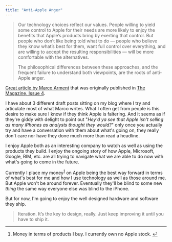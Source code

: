 ```yaml
---
title: "Anti-Apple Anger"
---
```

<blockquote><p>
  Our technology choices reflect our values. People willing to yield some control to Apple for their needs are more likely to enjoy the benefits that Apple’s products bring by exerting that control. But people who don’t like being told what to do — people who believe they know what’s best for them, want full control over everything, and are willing to accept the resulting responsibilities — will be more comfortable with the alternatives.</p>
<p>  The philosophical differences between these approaches, and the frequent failure to understand both viewpoints, are the roots of anti-Apple anger.
</p></blockquote>
<p><a href="http://www.marco.org/2013/01/21/anti-apple-anger">Great article by Marco Arment</a> that was originally published in <a href="http://the-magazine.org/">The Magazine, Issue 4</a>.</p>
<p>I have about 3 different draft posts sitting on my blog where I try and articulate most of what Marco writes. What I often get from people is this desire to make sure I know if they think Apple is faltering. And it seems as if they're giddy with delight to point out "<em>Hey'd ya see that Apple isn't selling as many iPhones as analysts thought they would?</em>" only once you actually try and have a conversation with them about what's going on, they really don't care nor have they done much more than read a headline.</p>
<p>I enjoy Apple both as an interesting company to watch as well as using the products they build. I enjoy the ongoing story of how Apple, Microsoft, Google, RIM, etc. are all trying to navigate what we are able to do now with what's going to come in the future.</p>
<p>Currently I place my money<sup id="fnref-21139:1"><a href="#fn-21139:1" rel="footnote">1</a></sup> on Apple being the best way forward in terms of what's best for me and how I use technology as well as those around me. But Apple won't be around forever. Eventually they'll be blind to some new <em>thing</em> the same way everyone else was blind to the iPhone.</p>
<p>But for now, I'm going to enjoy the well designed hardware and software they ship.</p>
<blockquote><p>
  Iter­a­tion. It’s the key to design, really. Just keep improv­ing it until you have to ship it.
</p></blockquote>
<div class="footnotes">
<hr />
<ol>
<li id="fn-21139:1">
Money in terms of products I buy. I currently own no Apple stock.&#160;<a href="#fnref-21139:1" rev="footnote">&#8617;</a>
</li>
</ol>
</div>
